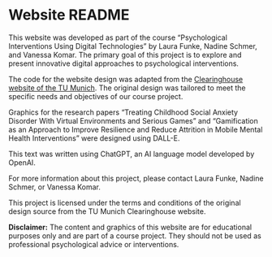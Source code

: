 # Website README

This website was developed as part of the course “Psychological Interventions Using Digital Technologies” by Laura Funke, Nadine Schmer, and Vanessa Komar. The primary goal of this project is to explore and present innovative digital approaches to psychological interventions.

The code for the website design was adapted from the [Clearinghouse website of the TU Munich](https://www.clearinghouse.edu.tum.de/). The original design was tailored to meet the specific needs and objectives of our course project.

Graphics for the research papers “Treating Childhood Social Anxiety Disorder With Virtual Environments and Serious Games” and “Gamification as an Approach to Improve Resilience and Reduce Attrition in Mobile Mental Health Interventions” were designed using DALL-E.

This text was written using ChatGPT, an AI language model developed by OpenAI.

For more information about this project, please contact Laura Funke, Nadine Schmer, or Vanessa Komar.

This project is licensed under the terms and conditions of the original design source from the TU Munich Clearinghouse website.

**Disclaimer:** The content and graphics of this website are for educational purposes only and are part of a course project. They should not be used as professional psychological advice or interventions.
